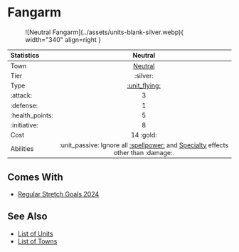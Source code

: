 # Fangarm

<figure markdown="span">
    ![Neutral Fangarm](../assets/units-blank-silver.webp){ width="340" align=right }
</figure>


| Statistics | Neutral |
| :--- | :---: |
| Town | [Neutral](../towns/neutral.md) |
| Tier | :silver: |
| Type | [:unit_flying:](../keywords/flying_unit.md) |
| :attack: | 3 |
| :defense: | 1 |
| :health_points: | 5 |
| :initiative: | 8 |
| Cost | 14 :gold: |
| Abilities | :unit_passive: Ignore all [:spellpower:](../spells/index.md) and [Specialty](../heroes/index.md) effects other than :damage:. |


## Comes With

- [Regular Stretch Goals 2024](../content/regular_stretch_goals.md)


## See Also

- [List of Units](index.md)
- [List of Towns](../towns/index.md)